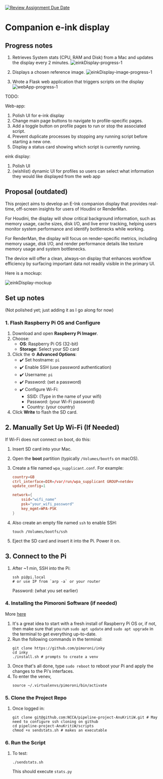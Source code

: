 [![Review Assignment Due Date](https://classroom.github.com/assets/deadline-readme-button-22041afd0340ce965d47ae6ef1cefeee28c7c493a6346c4f15d667ab976d596c.svg)](https://classroom.github.com/a/Tn7g_Mhz)

# Companion e-ink display

## Progress notes

1. Retrieves System stats (CPU, RAM and Disk) from a Mac and updates the display every 2 minutes.
![einkDisplay-progress-1](./assets/einkDisplay-progress-1.jpeg)

2. Displays a chosen reference image.
![einkDisplay-image-progress-1](./assets/einkDisplay-image-progress-1.jpeg)

2. Wrote a Flask web application that triggers scripts on the display
![webApp-progress-1](./assets/webApp-progress-1.png)

TODO:

Web-app:
1. Polish UI for e-ink display
2. Change main page buttons to navigate to profile-specific pages.
3. Add a toggle button on profile pages to run or stop the associated script.
4. Prevent duplicate processes by stopping any running script before starting a new one.
5. Display a status card showing which script is currently running.

eink display:
1. Polish UI
2. (wishlist) dynamic UI for profiles so users can select what information they would like displayed from the web app

## Proposal (outdated)

This project aims to develop an E-Ink companion display that provides real-time, off-screen insights for users of Houdini or RenderMan. 

For Houdini, the display will show critical background information, such as memory usage, cache sizes, disk I/O, and live error tracking, helping users monitor system performance and identify bottlenecks while working. 

For RenderMan, the display will focus on render-specific metrics, including memory usage, disk I/O, and render performance details like texture memory usage and system bottlenecks. 

The device will offer a clean, always-on display that enhances workflow efficiency by surfacing important data not readily visible in the primary UI.

Here is a mockup:

![einkDisplay-mockup](./assets/einkDisplay-mockup.png)

## Set up notes

(Not polished yet; just adding it as I go along for now)


### 1. Flash Raspberry Pi OS and Configure

1. Download and open **Raspberry Pi Imager**.
2. Choose:
   - **OS**: Raspberry Pi OS (32-bit)
   - **Storage**: Select your SD card
3. Click the ⚙️ **Advanced Options**:
   - ✔️ Set hostname: `pi`
   - ✔️ Enable SSH (use password authentication)
   - ✔️ Username: `pi`
   - ✔️ Password: (set a password)
   - ✔️ Configure Wi-Fi:
     - SSID: (Type in the name of your wifi)
     - Password: (your Wi-Fi password)
     - Country: (your country)
4. Click **Write** to flash the SD card.

## 2. Manually Set Up Wi-Fi (If Needed)

If Wi-Fi does not connect on boot, do this:

1. Insert SD card into your Mac.
2. Open the **boot** partition (typically `/Volumes/bootfs` on macOS).
3. Create a file named `wpa_supplicant.conf`. For example:

   ```conf
   country=GB
   ctrl_interface=DIR=/var/run/wpa_supplicant GROUP=netdev
   update_config=1

   network={
       ssid="wifi_name"
       psk="your_wifi_password"
       key_mgmt=WPA-PSK
   }
   ```
4. Also create an empty file named `ssh` to enable SSH:
    ```
    touch /Volumes/bootfs/ssh
    ```
5. Eject the SD card and insert it into the Pi. Power it on.

## 3. Connect to the Pi

1. After ~1 min, SSH into the Pi:
    ```
    ssh pi@pi.local
    # or use IP from `arp -a` or your router
    ```
    Password: (what you set earlier)

### 4. Installing the Pimoroni Software (if needed)
More [here](https://learn.pimoroni.com/article/getting-started-with-inky-phat)

1. It's a great idea to start with a fresh install of Raspberry Pi OS or, if not, then make sure that you run `sudo apt update` and `sudo apt upgrade` in the terminal to get everything up-to-date.
2. Run the following commands in the terminal:
    ```
    git clone https://github.com/pimoroni/inky
    cd inky
    ./install.sh # prompts to create a venv
    ```
3. Once that's all done, type `sudo reboot` to reboot your Pi and apply the changes to the Pi's interfaces.
4. To enter the venev,
    ```
    source ~/.virtualenvs/pimoroni/bin/activate
    ```

### 5. Clone the Project Repo
1. Once logged in:
    ```
    git clone git@github.com:NCCA/pipeline-project-AnuKritiW.git # May need to configure ssh cloning on github
    cd pipeline-project-AnuKritiW/scripts
    chmod +x sendstats.sh # makes an executable
    ```

### 6. Run the Script
1. To test:
    ```
    ./sendstats.sh
    ```
    This should execute `stats.py`